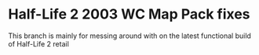 # Half-Life 2 2003 WC Map Pack fixes
This branch is mainly for messing around with on the latest functional build of Half-Life 2 retail

